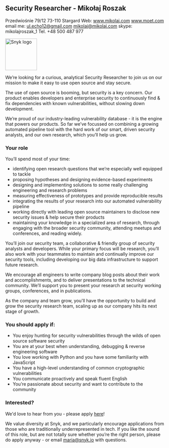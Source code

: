 ## Security Researcher - Mikołaj Roszak
Przedwiośnie 79/12
73-110 Stargard
Web: www.mikolaj.com
     www.moet.com
     email me: ul.echo12@gmail.com
               mikolaj@mikolaj.com
skype: mikolajroszak_1
Tel. +48 500 487 977

<img src="https://res.cloudinary.com/snyk/image/upload/v1537345894/press-kit/brand/logo-black.png" width="100" alt="Snyk logo" />

We’re looking for a curious, analytical Security Researcher to join us on our mission to make it easy to use open source and stay secure.

The use of open source is booming, but security is a key concern. Our product enables developers and enterprise security to continuously find & fix dependencies with known vulnerabilities, without slowing down development.

We’re proud of our industry-leading vulnerability database - it is the engine that powers our products. So far we’ve focussed on combining a growing automated pipeline tool with the hard work of our smart, driven security analysts, and our own research, which you’ll help us grow.

### Your role
You’ll spend most of your time:
- identifying open research questions that we’re especially well equipped to tackle
- proposing hypotheses and designing evidence-based experiments
- designing and implementing solutions to some really challenging engineering and research problems
- measuring effectiveness of prototypes and provide reproducible results
- integrating the results of your research into our automated vulnerability pipeline
- working directly with leading open source maintainers to disclose new security issues & help secure their products
- maintaining your knowledge in a specialized area of research, through engaging with the broader security community, attending meetups and conferences, and reading widely.

You’ll join our security team, a collaborative & friendly group of security analysts and developers. While your primary focus will be research, you’ll also work with your teammates to maintain and continually improve our security tools, including developing our big data infrastructure to support future research.

We encourage all engineers to write company blog posts about their work and accomplishments, and to deliver presentations to the technical community. We’ll support you to present your research at security working groups, conferences, and in publications.

As the company and team grow, you'll have the opportunity to build and grow the security research team, scaling up as our company hits its next stage of growth.

### You should apply if:
- You enjoy hunting for security vulnerabilities through the wilds of open source software security
- You are at your best when understanding, debugging & reverse engineering software
- You love working with Python and you have some familiarity with JavaScript
- You have a high-level understanding of common cryptographic vulnerabilities
- You communicate proactively and speak fluent English
- You’re passionate about security and want to contribute to the community

### Interested?
We'd love to hear from you - please apply [here](https://grnh.se/4f02d0532)!

We value diversity at Snyk, and we particularly encourage applications from those who are traditionally underrepresented in tech. If you like the sound of this role, but are not totally sure whether you’re the right person, please do apply anyway - or email maria@snyk.io with questions.
